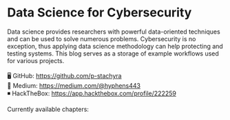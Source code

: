 # Data Science for Cybersecurity

Data science provides researchers with powerful data-oriented techniques and can be used to solve numerous problems. Cybersecurity is no exception, thus applying data science methodology can help protecting and testing systems.
This blog serves as a storage of example workflows used for various projects. <br><br>
🖥️ GitHub: https://github.com/p-stachyra <br>
📄 Medium: https://medium.com/@hyphens443 <br>
◾ HackTheBox: https://app.hackthebox.com/profile/222259 <br>

Currently available chapters: 

```{tableofcontents}
```
